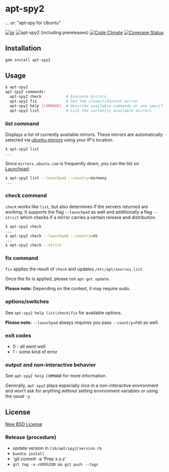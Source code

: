 # apt-spy2

… or: "apt-spy for Ubuntu"

[![pr](https://github.com/lagged/apt-spy2/actions/workflows/pr.yml/badge.svg)](https://github.com/lagged/apt-spy2/actions/workflows/pr.yml)
![apt-spy2 (including prereleases)](https://img.shields.io/gem/v/apt-spy2?include_prereleases)
[![Code Climate](https://codeclimate.com/github/lagged/apt-spy2.png)](https://codeclimate.com/github/lagged/apt-spy2)
[![Coverage Status](https://coveralls.io/repos/lagged/apt-spy2/badge.png)](https://coveralls.io/r/lagged/apt-spy2)


## Installation

```sh
gem install apt-spy2
```

## Usage

```sh
$ apt-spy2
apt-spy2 commands:
  apt-spy2 check           # Evaluate mirrors
  apt-spy2 fix             # Set the closest/fastest mirror
  apt-spy2 help [COMMAND]  # Describe available commands or one specific command
  apt-spy2 list            # List the currently available mirrors
```

### list command

Displays a list of currently available mirrors. These mirrors are automatically selected via
[ubuntu-mirrors](http://mirrors.ubuntu.com) using your IP's location.

```sh
$ apt-spy2 list
...
```

Since `mirrors.ubuntu.com` is frequently down, you can the list on [Launchpad](launchpad.net/ubuntu/+archivemirrors):

```sh
$ apt-spy2 list --launchpad --country=Germany
...
```

### check command

`check` works like `list`, but also determines if the servers returned are working. It supports the flag `--launchpad` as well and additionally a flag `--strict` which checks if a mirror carries a certain release and distribution.

```sh
$ apt-spy2 check
...
$ apt-spy2 check --launchpad --country=US
...
$ apt-spy2 check --strict
```

### fix command

`fix` applies the result of `check` and updates `/etc/apt/sources.list`.

Once the fix is applied, please run `apt-get update`.

**Please note:** Depending on the context, it may require sudo.

### options/switches

See `apt-spy2 help list|check|fix` for available options.

**Please note:** `--launchpad` always requires you pass `--country=FOO` as well.

### exit codes

* 0 - all went well
* 1 - some kind of error

### output and non-interactive behavior

See `apt-spy2 help COMMAND` for more information.

Generally, `apt-spy2` plays especially nice in a non-interactive environment and won't ask for anything without setting environment variables or using the usual `-y`.

## License

[New BSD License](http://opensource.org/licenses/BSD-2-Clause)

### Release (procedure)

* update version in `lib/apt/spy2/version.rb`
* `bundle install`
* `git commit -a 'Prep x.y.z'
* `git tag -a vVERSION && git push --tags`
